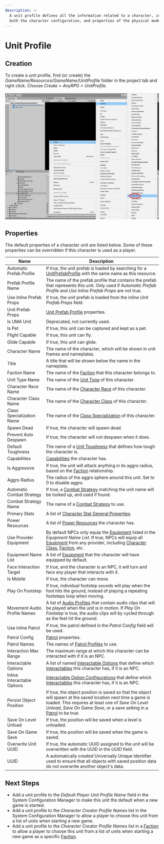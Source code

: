 ```yaml
---
description: >-
  A unit profile defines all the information related to a character, including
  both the character configuration, and properties of the physical model.
---
```


# Unit Profile

## Creation

To create a unit profile, find (or create) the _GameName/Resources/GameName/UnitProfile_ folder in the project tab and right click.  Choose _Create > AnyRPG > UnitProfile_.

![](<../.gitbook/assets/image (1) (2).png>)

## Properties

The default properties of a character unit are listed below.  Some of these properties can be overridden if this character is used as a player.

| Name                         | Description                                                                                                                                                                                                                                                       |
| ---------------------------- | ----------------------------------------------------------------------------------------------------------------------------------------------------------------------------------------------------------------------------------------------------------------- |
| Automatic Prefab Profile     | If true, the unit prefab is loaded by searching for a [UnitPrefabProfile](unit-prefab-profile.md) with the same name as this resource.                                                                                                                            |
| Prefab Profile Name          | The name of the prefab profile that contains the prefab that represents this unit.  Only used if _Automatic Prefab Profile_ and _Use Inline Prefab Props_ are not true.                                                                                           |
| Use Inline Prefab Props      | If true, the unit prefab is loaded from the inline _Unit Prefab Props_ field.                                                                                                                                                                                     |
| Unit Prefab Props            | [Unit Prefab Profile](unit-prefab-profile.md) properties.                                                                                                                                                                                                         |
| Is UMA Unit                  | Deprecated, not currently used.                                                                                                                                                                                                                                   |
| Is Pet                       | If true, this unit can be captured and kept as a pet.                                                                                                                                                                                                             |
| Flight Capable               | If true, this unit can fly.                                                                                                                                                                                                                                       |
| Glide Capable                | If true, this unit can glide.                                                                                                                                                                                                                                     |
| Character Name               | The name of the character, which will be shown in unit frames and nameplates.                                                                                                                                                                                     |
| Title                        | A title that will be shown below the name in the nameplate.                                                                                                                                                                                                       |
| Faction Name                 | The name of the [Faction](faction.md) that this character belongs to.                                                                                                                                                                                             |
| Unit Type Name               | The name of the [Unit Type](unit-type.md) of this character.                                                                                                                                                                                                      |
| Character Race Name          | The name of the [Character Race](character-race.md) of this character.                                                                                                                                                                                            |
| Character Class Name         | The name of the [Character Class](character-class.md) of this character.                                                                                                                                                                                          |
| Class Specialization Name    | The name of the [Class Specialization](class-specialization.md) of this character.                                                                                                                                                                                |
| Spawn Dead                   | If true, the character will spawn dead.                                                                                                                                                                                                                           |
| Prevent Auto Despawn         | If true, the character will not despawn when it does.                                                                                                                                                                                                             |
| Default Toughness            | The name of a [Unit Toughness](unit-toughness.md) that defines how tough the character is.                                                                                                                                                                        |
| Capabilities                 | [Capabilities](../shared-properties/capabilities.md) the character has.                                                                                                                                                                                           |
| Is Aggressive                | If true, the unit will attack anything in its aggro radius, based on the [Faction](faction.md) relationship.                                                                                                                                                      |
| Aggro Radius                 | The radius of the aggro sphere around this unit. Set to 0 to disable aggro.                                                                                                                                                                                       |
| Automatic Combat Strategy    | If true, a [Combat Strategy](combat-strategy.md) matching the unit name will be looked up, and used if found.                                                                                                                                                     |
| Combat Strategy Name         | The name of a [Combat Strategy](combat-strategy.md) to use.                                                                                                                                                                                                       |
| Primary Stats                | A list of [Character Stat General Properties](character-stat.md#general-properties).                                                                                                                                                                              |
| Power Resources              | A list of [Power Resources](power-resource.md) the character has.                                                                                                                                                                                                 |
| Use Provider Equipment       | By default NPCs only equip the [Equipment](items/equipment.md) listed in the _Equipment Name List_.  If true, NPCs will equip all [Equipment](items/equipment.md) from any provider, including [Character Class](character-class.md), [Faction](faction.md), etc. |
| Equipment Name List          | A list of [Equipment](items/equipment.md) that the character will have equipped by default.                                                                                                                                                                       |
| Face Interaction Target      | If true, and the character is an NPC, it will turn and face any player that interacts with it.                                                                                                                                                                    |
| Is Mobile                    | If true, the character can move.                                                                                                                                                                                                                                  |
| Play On Footstep             | If true, individual footstep sounds will play when the foot hits the ground, instead of playing a repeating footsteps loop when moving.                                                                                                                           |
| Movement Audio Profile Names | A list of [Audio Profiles](audio-profile.md) that contain audio clips that will be played when the unit is in motion.  If _Play On Footstep_ is true, the audio clips will by cycled through as the feet hit the ground.                                          |
| Use Inline Patrol            | If true, the patrol defined in the _Patrol Config_ field will be used.                                                                                                                                                                                            |
| Patrol Config                | [Patrol](patrol-profile.md) properties.                                                                                                                                                                                                                           |
| Patrol Names                 | The names of [Patrol Profiles](patrol-profile.md) to use.                                                                                                                                                                                                         |
| Interaction Max Range        | The maximum range at which this character can be interacted with if it is an NPC.                                                                                                                                                                                 |
| Interactable Options         | A list of named [Interactable Options](interactable-option-configurations/) that define which [Interactables](interactable-option-configurations/) this character has, if it is an NPC.                                                                           |
| Inline Interactable Options  | [Interactable Option Configurations](interactable-option-configurations/) that define which [Interactables](interactable-option-configurations/) this character has, if it is an NPC.                                                                             |
| Persist Object Position      | If true, the object position is saved so that the object will spawn at the saved location next time a game is loaded. This requires at least one of _Save On Level Unload_, _Save On Game Save_, or a save setting in a [Patrol](patrol-profile.md) to be true.   |
| Save On Level Unload         | If true, the position will be saved when a level is unloaded.                                                                                                                                                                                                     |
| Save On Game Save            | If true, the position will be saved when the game is saved.                                                                                                                                                                                                       |
| Overwrite Unit UUID          | If true, the automatic UUID assigned to the unit will be overwritten with the UUID in the _UUID_ field.                                                                                                                                                           |
| UUID                         | A automatically created Universally Unique Identifier used to ensure that all objects with saved position data do not overwrite another object's data.                                                                                                            |

## Next Steps

* Add a unit profile to the _Default Player Unit Profile Name_ field in the System Configuration Manager to make this unit the default when a new game is started.
* Add a unit profile to the _Character Creator Profile Names_ list in the System Configuration Manager to allow a player to choose this unit from a list of units when starting a new game.
* Add a unit profile to the _Character Creator Profile Names_ list in a [Faction](faction.md) to allow a player to choose this unit from a list of units when starting a new game as a specific [Faction](faction.md).
